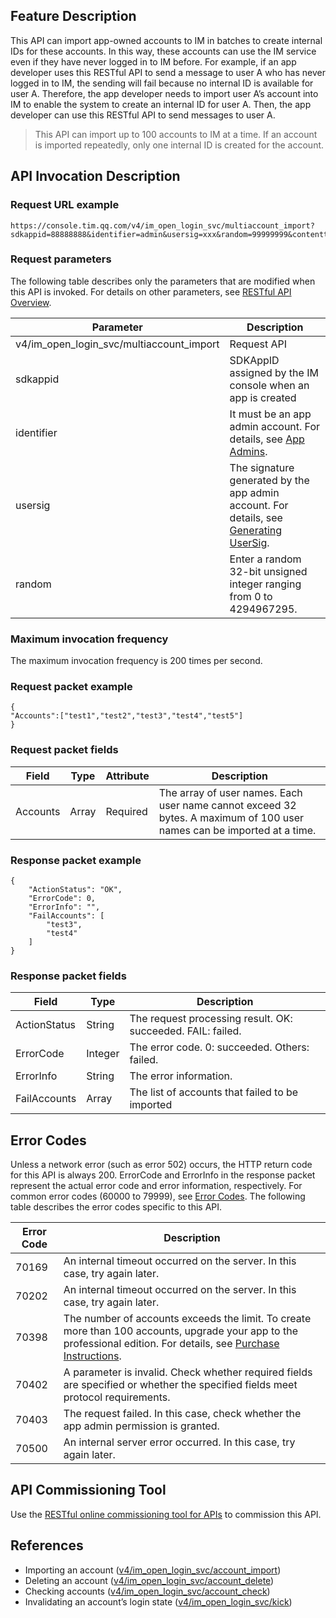 ## Feature Description
This API can import app-owned accounts to IM in batches to create internal IDs for these accounts. In this way, these accounts can use the IM service even if they have never logged in to IM before.
For example, if an app developer uses this RESTful API to send a message to user A who has never logged in to IM, the sending will fail because no internal ID is available for user A. Therefore, the app developer needs to import user A’s account into IM to enable the system to create an internal ID for user A. Then, the app developer can use this RESTful API to send messages to user A.

> This API can import up to 100 accounts to IM at a time. If an account is imported repeatedly, only one internal ID is created for the account.

## API Invocation Description
### Request URL example
```
https://console.tim.qq.com/v4/im_open_login_svc/multiaccount_import?sdkappid=88888888&identifier=admin&usersig=xxx&random=99999999&contenttype=json
```

### Request parameters

 The following table describes only the parameters that are modified when this API is invoked. For details on other parameters, see [RESTful API Overview](https://intl.cloud.tencent.com/document/product/1047/34620).

| Parameter | Description |
| ------------------ | ------------------------------------ |
| v4/im_open_login_svc/multiaccount_import | Request API |
| sdkappid | SDKAppID assigned by the IM console when an app is created |
| identifier | It must be an app admin account. For details, see [App Admins](https://intl.cloud.tencent.com/document/product/1047/33517#app-.E7.AE.A1.E7.90.86.E5.91.98). |
| usersig | The signature generated by the app admin account. For details, see [Generating UserSig](https://intl.cloud.tencent.com/document/product/1047/34385). |
| random | Enter a random 32-bit unsigned integer ranging from 0 to 4294967295. |


### Maximum invocation frequency
The maximum invocation frequency is 200 times per second.
### Request packet example
```
{
"Accounts":["test1","test2","test3","test4","test5"]
}
```

### Request packet fields

| Field | Type | Attribute | Description |
|---------|---------|---------|-------|
| Accounts | Array | Required | The array of user names. Each user name cannot exceed 32 bytes. A maximum of 100 user names can be imported at a time. |

### Response packet example

```
{
    "ActionStatus": "OK",
    "ErrorCode": 0,
    "ErrorInfo": "",
    "FailAccounts": [
        "test3",
        "test4"
    ]
}
```

### Response packet fields

| Field | Type | Description |
|---------|---------|---------|
| ActionStatus | String | The request processing result. OK: succeeded. FAIL: failed. |
| ErrorCode | Integer | The error code. 0: succeeded. Others: failed. |
| ErrorInfo | String | The error information. |
| FailAccounts | Array | The list of accounts that failed to be imported |

## Error Codes
Unless a network error (such as error 502) occurs, the HTTP return code for this API is always 200. ErrorCode and ErrorInfo in the response packet represent the actual error code and error information, respectively.
For common error codes (60000 to 79999), see [Error Codes](https://intl.cloud.tencent.com/document/product/1047/34348).
The following table describes the error codes specific to this API.

| Error Code | Description |
| ------------ | ------------ |
| 70169 | An internal timeout occurred on the server. In this case, try again later. |
| 70202 | An internal timeout occurred on the server. In this case, try again later. |
| 70398 | The number of accounts exceeds the limit. To create more than 100 accounts, upgrade your app to the professional edition. For details, see [Purchase Instructions](https://intl.cloud.tencent.com/document/product/1047/34351). |
| 70402 | A parameter is invalid. Check whether required fields are specified or whether the specified fields meet protocol requirements. |
| 70403 | The request failed. In this case, check whether the app admin permission is granted. |
| 70500 | An internal server error occurred. In this case, try again later. |

## API Commissioning Tool
Use the [RESTful online commissioning tool for APIs](https://avc.qcloud.com/im/APITester/APITester.html#v4/im_open_login_svc/multiaccount_import) to commission this API.

## References

- Importing an account ([v4/im_open_login_svc/account_import](https://intl.cloud.tencent.com/document/product/1047/34953))
- Deleting an account ([v4/im_open_login_svc/account_delete](https://intl.cloud.tencent.com/document/product/1047/34955))
- Checking accounts ([v4/im_open_login_svc/account_check](https://intl.cloud.tencent.com/document/product/1047/34956))
- Invalidating an account’s login state ([v4/im_open_login_svc/kick](https://intl.cloud.tencent.com/document/product/1047/34957))
